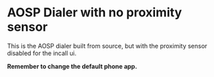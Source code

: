 # AOSP Dialer with no proximity sensor
This is the AOSP dialer built from source, but with the proximity sensor disabled for the incall ui.

**Remember to change the default phone app.**

